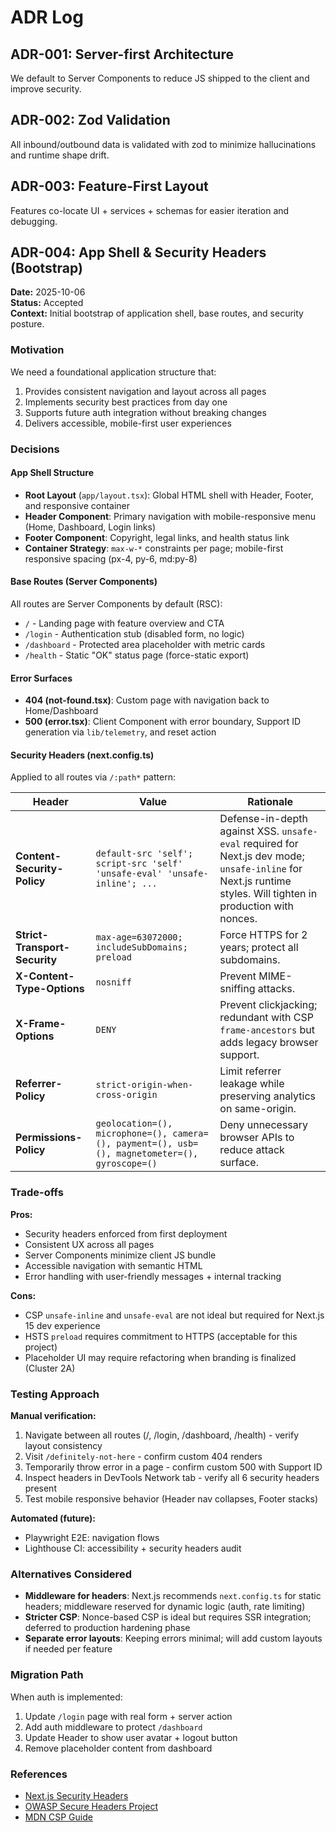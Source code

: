 # ADR Log

## ADR-001: Server-first Architecture
We default to Server Components to reduce JS shipped to the client and improve security.

## ADR-002: Zod Validation
All inbound/outbound data is validated with zod to minimize hallucinations and runtime shape drift.

## ADR-003: Feature-First Layout
Features co-locate UI + services + schemas for easier iteration and debugging.

## ADR-004: App Shell & Security Headers (Bootstrap)

**Date:** 2025-10-06  
**Status:** Accepted  
**Context:** Initial bootstrap of application shell, base routes, and security posture.

### Motivation
We need a foundational application structure that:
1. Provides consistent navigation and layout across all pages
2. Implements security best practices from day one
3. Supports future auth integration without breaking changes
4. Delivers accessible, mobile-first user experiences

### Decisions

#### App Shell Structure
- **Root Layout** (`app/layout.tsx`): Global HTML shell with Header, Footer, and responsive container
- **Header Component**: Primary navigation with mobile-responsive menu (Home, Dashboard, Login links)
- **Footer Component**: Copyright, legal links, and health status link
- **Container Strategy**: `max-w-*` constraints per page; mobile-first responsive spacing (px-4, py-6, md:py-8)

#### Base Routes (Server Components)
All routes are Server Components by default (RSC):
- `/` - Landing page with feature overview and CTA
- `/login` - Authentication stub (disabled form, no logic)
- `/dashboard` - Protected area placeholder with metric cards
- `/health` - Static "OK" status page (force-static export)

#### Error Surfaces
- **404 (not-found.tsx)**: Custom page with navigation back to Home/Dashboard
- **500 (error.tsx)**: Client Component with error boundary, Support ID generation via `lib/telemetry`, and reset action

#### Security Headers (next.config.ts)
Applied to all routes via `/:path*` pattern:

| Header | Value | Rationale |
|--------|-------|-----------|
| **Content-Security-Policy** | `default-src 'self'; script-src 'self' 'unsafe-eval' 'unsafe-inline'; ...` | Defense-in-depth against XSS. `unsafe-eval` required for Next.js dev mode; `unsafe-inline` for Next.js runtime styles. Will tighten in production with nonces. |
| **Strict-Transport-Security** | `max-age=63072000; includeSubDomains; preload` | Force HTTPS for 2 years; protect all subdomains. |
| **X-Content-Type-Options** | `nosniff` | Prevent MIME-sniffing attacks. |
| **X-Frame-Options** | `DENY` | Prevent clickjacking; redundant with CSP `frame-ancestors` but adds legacy browser support. |
| **Referrer-Policy** | `strict-origin-when-cross-origin` | Limit referrer leakage while preserving analytics on same-origin. |
| **Permissions-Policy** | `geolocation=(), microphone=(), camera=(), payment=(), usb=(), magnetometer=(), gyroscope=()` | Deny unnecessary browser APIs to reduce attack surface. |

### Trade-offs

**Pros:**
- Security headers enforced from first deployment
- Consistent UX across all pages
- Server Components minimize client JS bundle
- Accessible navigation with semantic HTML
- Error handling with user-friendly messages + internal tracking

**Cons:**
- CSP `unsafe-inline` and `unsafe-eval` are not ideal but required for Next.js 15 dev experience
- HSTS `preload` requires commitment to HTTPS (acceptable for this project)
- Placeholder UI may require refactoring when branding is finalized (Cluster 2A)

### Testing Approach
**Manual verification:**
1. Navigate between all routes (/, /login, /dashboard, /health) - verify layout consistency
2. Visit `/definitely-not-here` - confirm custom 404 renders
3. Temporarily throw error in a page - confirm custom 500 with Support ID
4. Inspect headers in DevTools Network tab - verify all 6 security headers present
5. Test mobile responsive behavior (Header nav collapses, Footer stacks)

**Automated (future):**
- Playwright E2E: navigation flows
- Lighthouse CI: accessibility + security headers audit

### Alternatives Considered
- **Middleware for headers**: Next.js recommends `next.config.ts` for static headers; middleware reserved for dynamic logic (auth, rate limiting)
- **Stricter CSP**: Nonce-based CSP is ideal but requires SSR integration; deferred to production hardening phase
- **Separate error layouts**: Keeping errors minimal; will add custom layouts if needed per feature

### Migration Path
When auth is implemented:
1. Update `/login` page with real form + server action
2. Add auth middleware to protect `/dashboard`
3. Update Header to show user avatar + logout button
4. Remove placeholder content from dashboard

### References
- [Next.js Security Headers](https://nextjs.org/docs/app/api-reference/next-config-js/headers)
- [OWASP Secure Headers Project](https://owasp.org/www-project-secure-headers/)
- [MDN CSP Guide](https://developer.mozilla.org/en-US/docs/Web/HTTP/CSP)


